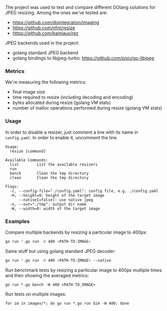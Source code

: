 The project was used to test and compare different GOlang solutions for JPEG
resizing. Among the ones we've tested are:

 - https://github.com/disintegration/imaging
 - https://github.com/nfnt/resize
 - https://github.com/bamiaux/rez

JPEG backends used in the project:
 - golang standard JPEG backend
 - golang bindings to libjpeg-turbo: https://github.com/pixiv/go-libjpeg

### Metrics

We're measuring the following metrics:
 - final image size
 - time required to resize (including decoding and encoding)
 - bytes allocated during resize (golang VM stats)
 - number of malloc operations performed during resize (golang VM stats)

### Usage

In order to disable a resizer, just comment a line with its name in
`config.yaml`. In order to enable it, uncomment the line.

```
Usage:
  resize [command]

Available Commands:
  list        List the available resizers
  run
  bench       Clean the tmp directory
  clean       Clean the tmp directory

Flags:
  -c, --config-file="./config.yaml": config file, e.g. ./config.yaml
  -H, --height=0: height of the target image
      --native[=false]: use native jpeg
  -o, --out="./tmp": output dir name
  -W, --width=0: width of the target image
```

### Examples

Compare multiple backends by resizing a particular image to 400px:

```sh
go run *.go run -W 400 <PATH-TO-IMAGE>
```

Same stuff but using golang standard JPEG decoder:

```sh
go run *.go run -W 400 <PATH-TO-IMAGE> --native
```

Run benchmark tests by resizing a particular image to 400px multiple times
and then showing the averaged metrics:

```
go run *.go bench -W 400 <PATH-TO_IMAGE>
```

Run tests on multiple images:

```
for im in images/*; do go run *.go run $im -W 400; done
```
